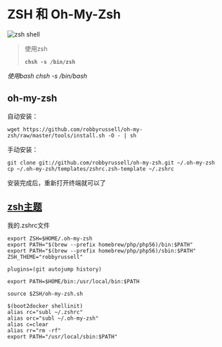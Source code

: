 # ZSH 和 Oh-My-Zsh

![zsh shell](https://pic4.zhimg.com/b691b3fa0ffb6d6c90761a98d3afab1b_b.jpg)

> 使用zsh
> 
> **`chsh -s /bin/zsh`**

*使用bash chsh -s /bin/bash*

## oh-my-zsh

自动安装：

``` shell
wget https://github.com/robbyrussell/oh-my-zsh/raw/master/tools/install.sh -O - | sh
```

手动安装：

``` shell
git clone git://github.com/robbyrussell/oh-my-zsh.git ~/.oh-my-zsh
cp ~/.oh-my-zsh/templates/zshrc.zsh-template ~/.zshrc
```

安装完成后，重新打开终端就可以了

## [zsh主题](http://zshthem.es/all/)

我的.zshrc文件

``` shell
export ZSH=$HOME/.oh-my-zsh
export PATH="$(brew --prefix homebrew/php/php56)/bin:$PATH"
export PATH="$(brew --prefix homebrew/php/php56)/sbin:$PATH"
ZSH_THEME="robbyrussell"

plugins=(git autojump history)

export PATH=$HOME/bin:/usr/local/bin:$PATH

source $ZSH/oh-my-zsh.sh

$(boot2docker shellinit)
alias rc="subl ~/.zshrc"
alias orc="subl ~/.oh-my-zsh"
alias c=clear
alias rr="rm -rf"
export PATH="/usr/local/sbin:$PATH"
```